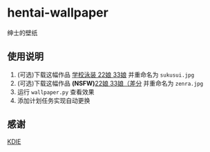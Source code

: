 # hentai-wallpaper
绅士的壁纸

## 使用说明
1. (可选)下载这幅作品 [学校泳装 22娘 33娘](https://www.pixiv.net/member_illust.php?mode=medium&illust_id=66183927) 并重命名为 `sukusui.jpg`
2. (可选)下载这幅作品 **(NSFW)**[22娘 33娘（差分](https://www.pixiv.net/member_illust.php?mode=medium&illust_id=66184094) 并重命名为 `zenra.jpg`
3. 运行 `wallpaper.py` 查看效果
4. 添加计划任务实现自动更换

## 感谢
[KDIE](https://www.pixiv.net/member.php?id=13741211)
